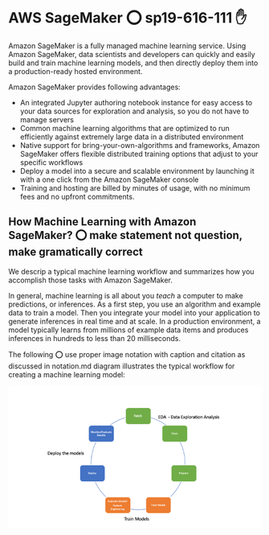 # AWS SageMaker :o: sp19-616-111 ✋

Amazon SageMaker is a fully managed machine learning service. Using Amazon SageMaker, data scientists and developers can quickly and easily build and train machine learning models, and then directly deploy them into a production-ready hosted environment. 

Amazon SageMaker provides following advantages:

- An integrated Jupyter authoring notebook instance for easy access to your data sources 
  for exploration and analysis, so you do not have to manage servers
- Common machine learning algorithms that are optimized to run efficiently against 
  extremely large data in a distributed environment
- Native support for bring-your-own-algorithms and frameworks, Amazon SageMaker 
  offers flexible distributed training options that adjust to your specific workflows
- Deploy a model into a secure and scalable environment by launching it with a one 
  click from the Amazon SageMaker console
- Training and hosting are billed by minutes of usage, with 
  no minimum fees and no upfront commitments.

## How Machine Learning with Amazon SageMaker? :o: make statement not question, make gramatically correct

We descrip a typical machine learning workflow and summarizes how you accomplish those tasks with Amazon SageMaker.

In general, machine learning is all about you *teach* a computer to make predictions, or inferences. As a first step, you use an algorithm and example data to train a model. Then you integrate your model into your application to generate inferences in real time and at scale. In a production environment, a model typically learns from millions of example data items and produces inferences in hundreds to less than 20 milliseconds.

The following :o: use proper image notation with caption and citation as discussed in notation.md 
diagram illustrates the typical workflow for creating a machine learning model:

![AWS SageMaker](images/machine_learning_workflow.png)
